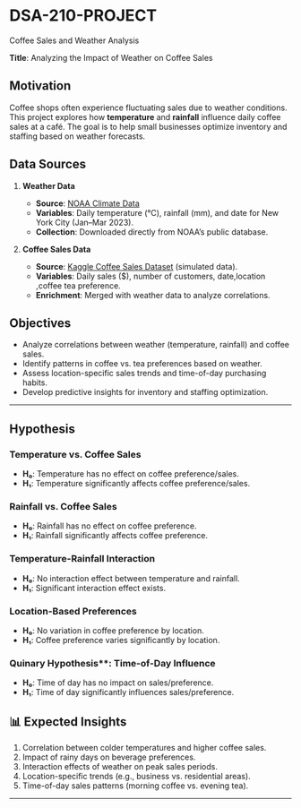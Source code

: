 # DSA-210-PROJECT
Coffee Sales and Weather Analysis

**Title**: Analyzing the Impact of Weather on Coffee Sales  

## Motivation  
Coffee shops often experience fluctuating sales due to weather conditions. This project explores how **temperature** and **rainfall** influence daily coffee sales at a café. The goal is to help small businesses optimize inventory and staffing based on weather forecasts.  

## Data Sources  
1. **Weather Data**  
   - **Source**: [NOAA Climate Data](https://www.ncdc.noaa.gov/cdo-web/)  
   - **Variables**: Daily temperature (°C), rainfall (mm), and date for New York City (Jan–Mar 2023).  
   - **Collection**: Downloaded directly from NOAA’s public database.  

2. **Coffee Sales Data**  
   - **Source**: [Kaggle Coffee Sales Dataset](https://www.kaggle.com/datasets/ahmedabbas757/coffee-sales) (simulated data).  
   - **Variables**: Daily sales ($), number of customers, date,location ,coffee tea preference.  
   - **Enrichment**: Merged with weather data to analyze correlations.
  
     
##  Objectives  
- Analyze correlations between weather (temperature, rainfall) and coffee sales.  
- Identify patterns in coffee vs. tea preferences based on weather.  
- Assess location-specific sales trends and time-of-day purchasing habits.  
- Develop predictive insights for inventory and staffing optimization.  



---

## Hypothesis   

### Temperature vs. Coffee Sales  
- **H₀**: Temperature has no effect on coffee preference/sales.  
- **H₁**: Temperature significantly affects coffee preference/sales.  

###  Rainfall vs. Coffee Sales  
- **H₀**: Rainfall has no effect on coffee preference.  
- **H₁**: Rainfall significantly affects coffee preference.  

### Temperature-Rainfall Interaction  
- **H₀**: No interaction effect between temperature and rainfall.  
- **H₁**: Significant interaction effect exists.  

### Location-Based Preferences  
- **H₀**: No variation in coffee preference by location.  
- **H₁**: Coffee preference varies significantly by location.  

### Quinary Hypothesis**: Time-of-Day Influence  
- **H₀**: Time of day has no impact on sales/preference.  
- **H₁**: Time of day significantly influences sales/preference.  


## 📊 Expected Insights  
1. Correlation between colder temperatures and higher coffee sales.  
2. Impact of rainy days on beverage preferences.  
3. Interaction effects of weather on peak sales periods.  
4. Location-specific trends (e.g., business vs. residential areas).  
5. Time-of-day sales patterns (morning coffee vs. evening tea).  

---

